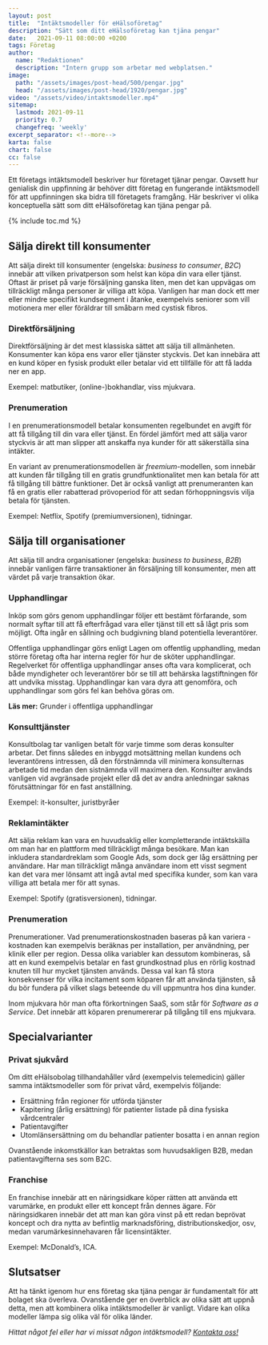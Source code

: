 ```yaml
---
layout: post
title:  "Intäktsmodeller för eHälsoföretag"
description: "Sätt som ditt eHälsoföretag kan tjäna pengar"
date:   2021-09-11 08:00:00 +0200
tags: Företag
author:
  name: "Redaktionen"
  description: "Intern grupp som arbetar med webplatsen."
image:
  path: "/assets/images/post-head/500/pengar.jpg"
  head: "/assets/images/post-head/1920/pengar.jpg"
video: "/assets/video/intaktsmodeller.mp4"
sitemap:
  lastmod: 2021-09-11
  priority: 0.7
  changefreq: 'weekly'
excerpt_separator: <!--more-->
karta: false
chart: false
cc: false
---
```


Ett företags intäktsmodell beskriver hur företaget tjänar pengar. Oavsett hur genialisk din uppfinning är behöver ditt företag en fungerande intäktsmodell för att uppfinningen ska bidra till företagets framgång. Här beskriver vi olika konceptuella sätt som ditt eHälsoföretag kan tjäna pengar på.

<!--more-->

{% include toc.md %}

## Sälja direkt till konsumenter
Att sälja direkt till konsumenter (engelska: _business to consumer_, _B2C_) innebär att vilken privatperson som helst kan köpa din vara eller tjänst. Oftast är priset på varje försäljning ganska liten, men det kan uppvägas om tillräckligt många personer är villiga att köpa. Vanligen har man dock ett mer eller mindre specifikt kundsegment i åtanke, exempelvis seniorer som vill motionera mer eller föräldrar till småbarn med cystisk fibros.
### Direktförsäljning
Direktförsäljning är det mest klassiska sättet att sälja till allmänheten. Konsumenter kan köpa ens varor eller tjänster styckvis. Det kan innebära att en kund köper en fysisk produkt eller betalar vid ett tillfälle för att få ladda ner en app.

Exempel: matbutiker, (online-)bokhandlar, viss mjukvara.
### Prenumeration
I en prenumerationsmodell betalar konsumenten regelbundet en avgift för att få tillgång till din vara eller tjänst. En fördel jämfört med att sälja varor styckvis är att man slipper att anskaffa nya kunder för att säkerställa sina intäkter.

En variant av prenumerationsmodellen är _freemium_-modellen, som innebär att kunden får tillgång till en gratis grundfunktionalitet men kan betala för att få tillgång till bättre funktioner. Det är också vanligt att prenumeranten kan få en gratis eller rabatterad prövoperiod för att sedan förhoppningsvis vilja betala för tjänsten.

Exempel: Netflix, Spotify (premiumversionen), tidningar.
## Sälja till organisationer
Att sälja till andra organisationer (engelska: _business to business_, _B2B_) innebär vanligen färre transaktioner än försäljning till konsumenter, men att värdet på varje transaktion ökar.
### Upphandlingar
Inköp som görs genom upphandlingar följer ett bestämt förfarande, som normalt syftar till att få efterfrågad vara eller tjänst till ett så lågt pris som möjligt. Ofta ingår en sållning och budgivning bland potentiella leverantörer.

Offentliga upphandlingar görs enligt Lagen om offentlig upphandling, medan större företag ofta har interna regler för hur de sköter upphandlingar. Regelverket för offentliga upphandlingar anses ofta vara komplicerat, och både myndigheter och leverantörer bör se till att behärska lagstiftningen för att undvika misstag. Upphandlingar kan vara dyra att genomföra, och upphandlingar som görs fel kan behöva göras om.

**Läs mer:** Grunder i offentliga upphandlingar
### Konsulttjänster
Konsultbolag tar vanligen betalt för varje timme som deras konsulter arbetar. Det finns således en inbyggd motsättning mellan kundens och leverantörens intressen, då den förstnämnda vill minimera konsulternas arbetade tid medan den sistnämnda vill maximera den. Konsulter används vanligen vid avgränsade projekt eller då det av andra anledningar saknas förutsättningar för en fast anställning.

Exempel: it-konsulter, juristbyråer
### Reklamintäkter
Att sälja reklam kan vara en huvudsaklig eller kompletterande intäktskälla om man har en plattform med tillräckligt många besökare. Man kan inkludera standardreklam som Google Ads, som dock ger låg ersättning per användare. Har man tillräckligt många användare inom ett visst segment kan det vara mer lönsamt att ingå avtal med specifika kunder, som kan vara villiga att betala mer för att synas.

Exempel: Spotify (gratisversionen), tidningar.
### Prenumeration
Prenumerationer. Vad prenumerationskostnaden baseras på kan variera - kostnaden kan exempelvis beräknas per installation, per användning, per klinik eller per region. Dessa olika variabler kan dessutom kombineras, så att en kund exempelvis betalar en fast grundkostnad plus en rörlig kostnad knuten till hur mycket tjänsten används. Dessa val kan få stora konsekvenser för vilka incitament som köparen får att använda tjänsten, så du bör fundera på vilket slags beteende du vill uppmuntra hos dina kunder.

Inom mjukvara hör man ofta förkortningen SaaS, som står för _Software as a Service_. Det innebär att köparen prenumererar på tillgång till ens mjukvara.

## Specialvarianter
### Privat sjukvård
Om ditt eHälsobolag tillhandahåller vård (exempelvis telemedicin) gäller samma intäktsmodeller som för privat vård, exempelvis följande:

* Ersättning från regioner för utförda tjänster
* Kapitering (årlig ersättning) för patienter listade på dina fysiska vårdcentraler
* Patientavgifter
* Utomlänsersättning om du behandlar patienter bosatta i en annan region

Ovanstående inkomstkällor kan betraktas som huvudsakligen B2B, medan patientavgifterna ses som B2C.
### Franchise
En franchise innebär att en näringsidkare köper rätten att använda ett varumärke, en produkt eller ett koncept från dennes ägare. För näringsidkaren innebär det att man kan göra vinst på ett redan beprövat koncept och dra nytta av befintlig marknadsföring, distributionskedjor, osv, medan varumärkesinnehavaren får licensintäkter.

Exempel: McDonald’s, ICA.
## Slutsatser
Att ha tänkt igenom hur ens företag ska tjäna pengar är fundamentalt för att bolaget ska överleva. Ovanstående ger en överblick av olika sätt att uppnå detta, men att kombinera olika intäktsmodeller är vanligt. Vidare kan olika modeller lämpa sig olika väl för olika länder.


_Hittat något fel eller har vi missat någon intäktsmodell? [Kontakta oss!](/index.html#form-message)_
